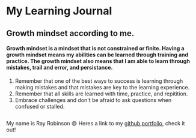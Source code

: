 # My Learning Journal

## Growth mindset according to me. 
#### Growth mindset is a mindset that is not constrained or finite. Having a growth mindset means my abilities can be learned through training and practice. The growth mindset also means that I am able to learn through mistakes, trail and error, and persistance. 


1. Remember that one of the best ways to success is learning through making mistakes and that mistakes are key to the learning experience. 
2. Remember that all skills are learned with time, practice, and repitition. 
3. Embrace challenges and don't be afraid to ask questions when confused or stalled.

![]()

My name is Ray Robinson :smile:
Heres a link to my [github portfolio](https://github.com/rayrobinson6776), check it out!
